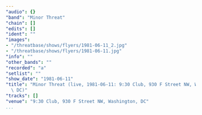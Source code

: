 ```yaml
---
"audio": {}
"band": "Minor Threat"
"chain": []
"edits": []
"ident": ""
"images":
- "/threatbase/shows/flyers/1981-06-11_2.jpg"
- "/threatbase/shows/flyers/1981-06-11.jpg"
"info": ""
"other_bands": ""
"recorded": "a"
"setlist": ""
"show_date": "1981-06-11"
"title": "Minor Threat (live, 1981-06-11: 9:30 Club, 930 F Street NW, Washington,\
  \ DC)"
"tracks": []
"venue": "9:30 Club, 930 F Street NW, Washington, DC"
...
```

